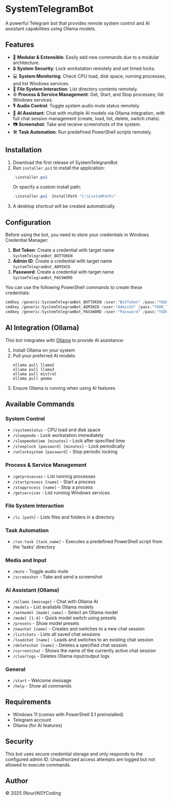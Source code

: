 # SystemTelegramBot

A powerful Telegram bot that provides remote system control and AI assistant capabilities using Ollama models.

## Features
- 🚀 **Modular & Extensible**: Easily add new commands due to a modular architecture.
- 🔒 **System Security**: Lock workstation remotely and set timed locks.
- 💻 **System Monitoring**: Check CPU load, disk space, running processes, and list Windows services.
- 📁 **File System Interaction**: List directory contents remotely.
- ⚙️ **Process & Service Management**: Get, Start, and Stop processes; list Windows services.
- 🎙️ **Audio Control**: Toggle system audio mute status remotely.
- 🤖 **AI Assistant**: Chat with multiple AI models via Ollama integration, with full chat session management (create, load, list, delete, switch chats).
- 📷 **Screenshot**: Take and receive screenshots of the system.
- 🛠️ **Task Automation**: Run predefined PowerShell scripts remotely.

## Installation

1. Download the first release of SystemTelegramBot
2. Run `installer.ps1` to install the application:
   ```powershell
   .\installer.ps1
   ```
   Or specify a custom install path:
   ```powershell
   .\installer.ps1 -InstallPath "C:\CustomPath\"
   ```
3. A desktop shortcut will be created automatically

## Configuration

Before using the bot, you need to store your credentials in Windows Credential Manager:

1. **Bot Token**: Create a credential with target name `SystemTelegramBot_BOTTOKEN`
2. **Admin ID**: Create a credential with target name `SystemTelegramBot_ADMINID` 
3. **Password**: Create a credential with target name `SystemTelegramBot_PASSWORD`

You can use the following PowerShell commands to create these credentials:

```powershell
cmdkey /generic:SystemTelegramBot_BOTTOKEN /user:"BotToken" /pass:"YOUR_BOT_TOKEN"
cmdkey /generic:SystemTelegramBot_ADMINID /user:"AdminId" /pass:"YOUR_TELEGRAM_ID"
cmdkey /generic:SystemTelegramBot_PASSWORD /user:"Password" /pass:"YOUR_ACCESS_PASSWORD"
```

## AI Integration (Ollama)

This bot integrates with [Ollama](https://ollama.ai/) to provide AI assistance:

1. Install Ollama on your system
2. Pull your preferred AI models:
   ```
   ollama pull llama2
   ollama pull llama3
   ollama pull mistral
   ollama pull gemma
   ```
3. Ensure Ollama is running when using AI features

## Available Commands

### System Control
- `/systemstatus` - CPU load and disk space
- `/sleepmode` - Lock workstation immediately
- `/sleepmodetime [minutes]` - Lock after specified time
- `/sleeplock [password] [minutes]` - Lock periodically
- `/unlocksystem [password]` - Stop periodic locking

### Process & Service Management
- `/getprocesses` - List running processes
- `/startprocess [name]` - Start a process
- `/stopprocess [name]` - Stop a process
- `/getservices` - List running Windows services

### File System Interaction
- `/ls [path]` - Lists files and folders in a directory

### Task Automation
- `/run-task [task_name]` - Executes a predefined PowerShell script from the 'tasks' directory

### Media and Input
- `/mute` - Toggle audio mute
- `/screenshot` - Take and send a screenshot

### AI Assistant (Ollama)
- `/ollama [message]` - Chat with Ollama AI
- `/models` - List available Ollama models
- `/setmodel [model_name]` - Select an Ollama model
- `/model [1-4]` - Quick model switch using presets
- `/presets` - Show model presets
- `/newchat [name]` - Creates and switches to a new chat session
- `/listchats` - Lists all saved chat sessions
- `/loadchat [name]` - Loads and switches to an existing chat session
- `/deletechat [name]` - Deletes a specified chat session
- `/currentchat` - Shows the name of the currently active chat session
- `/clearlogs` - Deletes Ollama input/output logs

### General
- `/start` - Welcome message
- `/help` - Show all commands

## Requirements

- Windows 11 (comes with PowerShell 5.1 preinstalled)
- Telegram account
- Ollama (for AI features)

## Security

This bot uses secure credential storage and only responds to the configured admin ID.
Unauthorized access attempts are logged but not allowed to execute commands.

## Author

© 2025 (Nour)NSYCoding